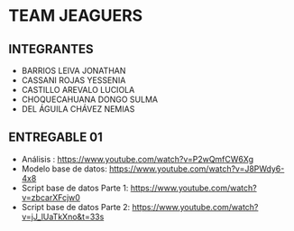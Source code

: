 # TEAM JEAGUERS

## INTEGRANTES

- BARRIOS LEIVA JONATHAN
- CASSANI ROJAS YESSENIA
- CASTILLO AREVALO LUCIOLA
- CHOQUECAHUANA DONGO SULMA
- DEL ÁGUILA CHÁVEZ NEMIAS


## ENTREGABLE 01

- Análisis : https://www.youtube.com/watch?v=P2wQmfCW6Xg
- Modelo base de datos: https://www.youtube.com/watch?v=J8PWdy6-4x8
- Script base de datos Parte 1: https://www.youtube.com/watch?v=zbcarXFcjw0
- Script base de datos Parte 2: https://www.youtube.com/watch?v=jJ_lUaTkXno&t=33s
